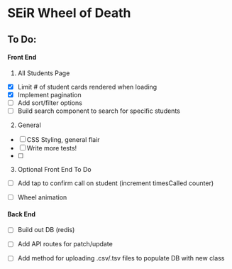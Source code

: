 # SEiR Wheel of Death

## To Do:

#### Front End
1. All Students Page
- [x] Limit # of student cards rendered when loading
- [x] Implement pagination 
- [ ] Add sort/filter options
- [ ] Build search component to search for specific students

2. General
- [ ] CSS Styling, general flair
- [ ] Write more tests!
- [ ] 

3. Optional Front End To Do
- [ ] Add tap to confirm call on student (increment timesCalled counter)
- [ ] Wheel animation


#### Back End
- [ ] Build out DB (redis)
- [ ] Add API routes for patch/update
- [ ] Add method for uploading .csv/.tsv files to populate DB with new class

